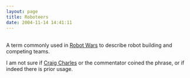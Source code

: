```yaml
---
layout: page
title: Roboteers
date: 2004-11-14 14:41:11
---
```

<p>
<br/>A term commonly used in <a class="wiki" href="/wiki/robot_wars.html" title="The british robot smashing TV series.">Robot Wars</a> to describe robot building and competing teams.
</p>
<p>I am not sure if <a class="wiki" href="/wiki/craig_charles.html" title="Craig Charles">Craig Charles</a> or the commentator coined the phrase, or if indeed there is prior usage.
</p>
